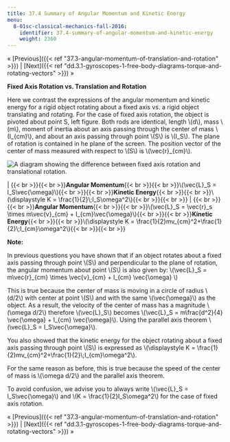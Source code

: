 ```yaml
---
title: 37.4 Summary of Angular Momentum and Kinetic Energy
menu:
  8-01sc-classical-mechanics-fall-2016:
    identifier: 37.4-summary-of-angular-momentum-and-kinetic-energy
    weight: 2360
---
```

« [Previous]({{< ref "37.3-angular-momentum-of-translation-and-rotation" >}}) | [Next]({{< ref "dd.3.1-gyroscopes-1-free-body-diagrams-torque-and-rotating-vectors" >}}) »

**Fixed Axis Rotation vs. Translation and Rotation**

Here we contrast the expressions of the angular momentum and kinetic energy for a rigid object rotating about a fixed axis vs. a rigid object translating and rotating. For the case of fixed axis rotation, the object is pivoted about point S, left figure. Both rods are identical, length \\(d\\), mass \\(m\\), moment of inertia about an axis passing through the center of mass \\(I\_{cm}\\), and about an axis passing through point \\(S\\) is \\(I\_S\\). The plane of rotation is contained in he plane of the screen. The position vector of the center of mass measured with respect to \\(S\\) is \\(\\vec{r}\_{cm}\\).

![A diagram showing the difference between fixed axis rotation and translational rotation.](https://open-learning-course-data.s3.amazonaws.com/8-01sc-classical-mechanics-fall-2016/a2566fef5a406990630c48f22203573b_ls12_summary.svg)

| {{< br >}}{{< br >}}**Angular Momentum**{{< br >}}{{< br >}}\\(\\vec{L}\_S = I\_S\\vec{\\omega}\\){{< br >}}{{< br >}}**Kinetic Energy**{{< br >}}{{< br >}}\\(\\displaystyle K = \\frac{1}{2}\\;I\_S\\omega^2\\){{< br >}}{{< br >}} | {{< br >}}{{< br >}}**Angular Momentum**{{< br >}}{{< br >}}\\(\\vec{L}\_S = \\vec{r}\_s \\times m\\vec{v}\_{cm} + I\_{cm}\\vec{\\omega}\\){{< br >}}{{< br >}}**Kinetic Energy**{{< br >}}{{< br >}}\\(\\displaystyle K = \\frac{1}{2}mv\_{cm}^2+\\frac{1}{2}\\;I\_{cm}\\omega^2\\){{< br >}}{{< br >}} 

**Note:**

In previous questions you have shown that if an object rotates about a fixed axis passing through point \\(S\\) and perpendicular to the plane of rotation, the angular momentum about point \\(S\\) is also given by: \\(\\vec{L}\_S = m\\vec{r}\_{cm} \\times \\vec{v}\_{cm} + I\_{cm} \\vec{\\omega} \\)

This is true because the center of mass is moving in a circle of radius \\(d/2\\) with center at point \\(S\\) and with the same \\(\\vec{\\omega}\\) as the object. As a result, the velocity of the center of mass has a magnitude \\(\\omega d/2\\) therefore \\(\\vec{L}\_S\\) becomes \\(\\vec{L}\_S = m\\frac{d^2}{4} \\vec{\\omega} + I\_{cm} \\vec{\\omega}\\). Using the parallel axis theorem \\(\\vec{L}\_S = I\_S\\vec{\\omega}\\).

You also showed that the kinetic energy for the object rotating about a fixed axis passing through point \\(S\\) is expressed as \\(\\displaystyle K = \\frac{1}{2}mv\_{cm}^2+\\frac{1}{2}\\;I\_{cm}\\omega^2\\).

For the same reason as before, this is true because the speed of the center of mass is \\(\\omega d/2\\) and the parallel axis theorem.

To avoid confusion, we advise you to always write \\(\\vec{L}\_S = I\_S\\vec{\\omega}\\) and \\(K = \\frac{1}{2}I\_S\\omega^2\\) for the case of fixed axis rotation.

« [Previous]({{< ref "37.3-angular-momentum-of-translation-and-rotation" >}}) | [Next]({{< ref "dd.3.1-gyroscopes-1-free-body-diagrams-torque-and-rotating-vectors" >}}) »